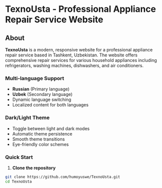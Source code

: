 # TexnoUsta - Professional Appliance Repair Service Website

<!-- ![img1](media/project_images/img1.jpg)
![img2](media/project_images/img2.jpg)
![img3](media/project_images/img3.jpg) -->
## About

**TexnoUsta** is a modern, responsive website for a professional appliance repair service based in Tashkent, Uzbekistan. The website offers comprehensive repair services for various household appliances including refrigerators, washing machines, dishwashers, and air conditioners.


### **Multi-language Support**
- **Russian** (Primary language)
- **Uzbek** (Secondary language)
- Dynamic language switching
- Localized content for both languages

### **Dark/Light Theme**
- Toggle between light and dark modes
- Automatic theme persistence
- Smooth theme transitions
- Eye-friendly color schemes



### Quick Start
1. **Clone the repository**
  ```bash
  git clone https://github.com/humoyuswe/TexnoUsta.git
  cd TexnoUsta